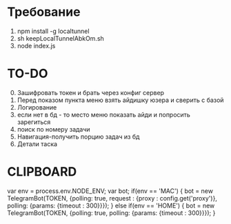 # Требование #
1) npm install -g localtunnel
2) sh keepLocalTunnelAbkOm.sh
3) node index.js

# TO-DO #
0) Зашифровать токен и брать через конфиг сервер
1) Перед показом пункта меню взять айдишку юзера и сверить с базой
2) Логирование
3) если нет в бд - то место меню показать айди и попросить зарегиться
4) поиск по номеру задачи
5) Навигация-получить порцию задач из бд
6) Детали таска

# CLIPBOARD #
var env = process.env.NODE_ENV;
var bot;
if(env == 'MAC') {
	bot = new TelegramBot(TOKEN, {polling: true, request : {proxy : config.get('proxy')}, polling: {params: {timeout : 300}}});
} else if(env == 'HOME') {
	bot = new TelegramBot(TOKEN, {polling: true, polling: {params: {timeout : 300}}});
}
